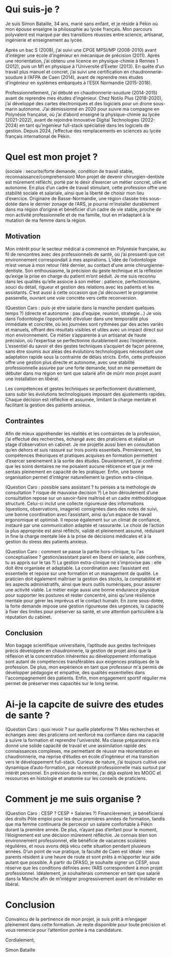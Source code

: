 # Qui suis-je ?
Je suis Simon Bataille, 34 ans, marié sans enfant, et je réside à Pékin où mon épouse enseigne la philosophie au lycée français. Mon parcours polyvalent est marqué par des transitions réussies entre science, artisanat, ingénierie et enseignement au lycée.

Après un bac S (2008), j’ai suivi une CPGE MPSI/MP (2008-2010) avant d’intégrer une école d’ingénieur en mécanique de précision (2011). Après une réorientation, j’ai obtenu une licence en physique-chimie à Rennes 1 (2012), puis un M1 en physique à l’Université d’Exeter (2013). En quête d’un travail plus manuel et concret, j’ai suivi une certification en chaudronnerie-soudure à l’AFPA de Caen (2014), avant de reprendre mes études d’ingénieur en systèmes embarqués à l’ESIX Normandie (2015-2018).

Professionnellement, j’ai débuté en chaudronnerie-soudure (2014-2015) avant de reprendre mes études d’ingénieur. Chez Notilo Plus (2018-2020), j’ai développé des cartes électroniques et des logiciels pour un drone sous-marin autonome. J’ai démissionné en 2020 pour suivre ma compagne en Polynésie française, où j’ai d’abord enseigné la physique-chimie au lycée (2021-2022), avant de rejoindre Innovative Digital Technologies (2022-2024) en tant qu’ingénieur full-stack spécialisé dans les logiciels de gestion. Depuis 2024, j’effectue des remplacements en sciences au lycée français international de Pékin.


# Quel est mon projet ?
(sociale : securite/forte demande, condition de travail stable, reconnaissance/comprehension)
Mon projet de devenir chirurgien-dentiste est mûrement réfléchi, porté par le désir d’exercer un métier concret, utile et autonome. En plus d’un cadre de travail stimulant, cette profession offre une stabilité sociale et salariale, ainsi que la liberté de choisir mon lieu d’exercice. Originaire de Basse-Normandie, une région classée très sous-dotée dans le dernier zonage de l’ARS, je pourrai m’installer durablement dans ma région d’origine et bénéficier d’un cadre de vie stable, proche de mon activité professionnelle et de ma famille, tout en m’adaptant à la mutation de ma femme dans la région.

## Motivation
Mon intérêt pour le secteur médical a commencé en Polynésie française, au fil de rencontres avec des professionnels de santé, où j’ai pressenti que cet environnement correspondait à mes aspirations. L’idée de l’odontologie m’est venue à mon retour l’été dernier, au contact d'une amie chirurgienne-dentiste. Son enthousiasme, la précision du geste technique et la réflexion qu’exige la prise en charge du patient m’ont séduit. Je me suis reconnu dans les qualités qu’elle associe à son métier : patience, perfectionnisme, souci du détail, rigueur et gestion des relations avec les patients et les assistants. C’est aussi à cette occasion que j’ai découvert le programme passerelle, ouvrant une voie concrète vers cette reconversion.

(Question Caro : puis-je etre salarie dans la manche pendant quelques temps ?)
(directe et autonome : pas d'equipe, reunion, strategie...)
Je vois dans l’odontologie l’opportunité d’évoluer dans une temporalité plus immédiate et concrète, où les journées sont rythmées par des actes variés et manuels, offrant des résultats visibles et utiles avec un impact direct sur mon environnement. Ce métier s’apparente à un artisanat de haute précision, où l’expertise se perfectionne durablement avec l’expérience. L’essentiel du savoir et des gestes techniques s’acquiert de façon pérenne, sans être soumis aux aléas des évolutions technologiques nécessitant une adaptation rapide sous la contrainte de délais stricts. Enfin, cette profession offre une gestion plus directe et autonome, avec une stabilité professionnelle assurée par une forte demande, tout en me permettant de débuter dans ma région en tant que salarié afin de mûrir mon projet avant une installation en libéral.

Les compétences et gestes techniques se perfectionnent durablement, sans subir les évolutions technologiques imposant des ajustements rapides.
Chaque décision est réfléchie et assumée, limitant la charge mentale et facilitant la gestion des patients anxieux.

## Contraintes
Afin de mieux appréhender les réalités et les contraintes de la profession, j’ai effectué des recherches, échangé avec des praticiens et réalisé un stage d’observation en cabinet. Je me projette aussi bien en consultation qu’en dehors et suis rassuré sur trois points essentiels. Premièrement, les compétences théoriques et pratiques acquises en formation permettent d’exercer sereinement à la sortie des études. Deuxièmement, j’ai confirmé que les soins dentaires ne me posaient aucune réticence et que je me sentais pleinement en capacité de les pratiquer. Enfin, une bonne organisation permet d’intégrer naturellement la gestion extra-clinique.

(Question Caro : possible sans assistant ? tu penses a ta methologie de consultation ? risque de mauvaise decision ?)
Le bon déroulement d’une consultation repose sur un savoir-faire maîtrisé et un cadre méthodologique structuré. Celui-ci inclut une collecte rigoureuse des informations (questions, observations, imagerie) consignées dans des notes de suivi, une bonne coordination avec l’assistant, ainsi qu’un espace de travail ergonomique et optimisé. Il repose également sur un climat de confiance, instauré par une communication adaptée et rassurante. Le choix de l’action la plus appropriée est ainsi réfléchi, validé et pleinement assumé, réduisant in fine la charge mentale liée à la prise de décisions médicales et à la gestion du stress des patients anxieux.

(Question Caro : comment se passe la partie hors-clinique, tu l'as conceptualisee ? gestion/assistant pareil en liberal en salarie, aide confrere, tu as appris sur le tas ?)
La gestion extra-clinique ne s’improvise pas : elle doit être organisée et adaptable. La coordination avec l’assistant est essentielle et repose sur une formation et un management de qualité. Le praticien doit également maîtriser la gestion des stocks, la comptabilité et les aspects administratifs, ainsi que leurs outils numériques, pour assurer une activité viable. Le métier exige aussi une bonne endurance physique pour supporter les postures et rester concentré, ainsi qu’une résilience mentale pour gérer les imprévus et le contact humain. En zone sous-dotée, la forte demande impose une gestion rigoureuse des urgences, la capacité à fixer des limites pour préserver sa santé, et une attention particulière à la réputation du cabinet.

## Conclusion
Mon bagage scientifique universitaire, l’aptitude aux gestes techniques précis développée en chaudronnerie, la gestion de projet ainsi que la réflexion et la concentration inhérentes au développement informatique sont autant de compétences transférables aux exigences pratiques de la profession. De plus, mon expérience en tant que professeur m'a permis de développer pédagogie et empathie, des qualités essentielles dans l'accompagnement des patients. Enfin, mon engagement sportif régulier me permet de préserver mes capacités sur le long terme.


# Ai-je la capcite de suivre des etudes de sante ?
(Question Caro : quoi revoir ? sur quelle plateforme ?)
Mes recherches et échanges avec des praticiens ont renforcé ma confiance dans ma capacité à suivre la formation et reprendre l’université. Ma classe préparatoire m’a donné une solide capacité de travail et une assimilation rapide des connaissances complexes, me permettant de réussir ma réorientation en chaudronnerie, ma reprise d’études en école d’ingénieur et ma transition vers le développement full-stack. Curieux de nature, j’ai toujours cultivé une dynamique d’auto-formation, par nécessité professionnelle mais surtout par intérêt personnel. En prévision de la rentrée, j’ai déjà exploré les MOOC et ressources en histologie et anatomie sur les conseils de praticiens.

# Comment je me suis organise ?
(Question Caro : CESP ? CESP + Salaries ?)
Financièrement, je bénéficierai des droits Pôle emploi pour les deux premières années de formation, tandis que ma femme continuera de percevoir un salaire confortable à Pékin durant la première année. De plus, n’ayant pas d’enfant pour le moment, l’éloignement est une décision mûrement réfléchie. Je connais bien son environnement professionnel, elle bénéficie de vacances scolaires régulières, et nous avons déjà vécu cette situation pendant plusieurs années. D’un point de vue pratique, la faculté de Caen est idéale : mes parents résident à une heure de route et sont prêts à m’apporter leur aide autant que possible. À partir du DFASO, je souhaite signer un CESP, sous réserve que les conditions définies avec l’ARS correspondent à mon projet professionnel. Idéalement, je souhaiterais commencer en tant que salarié dans la Manche afin de m’intégrer progressivement avant de m’installer en libéral.

# Conclusion
Convaincu de la pertinence de mon projet, je suis prêt à m’engager pleinement dans cette formation. Je reste disponible pour toute précision et vous remercie pour l’attention portée à ma candidature.

Cordialement,

Simon Bataille
